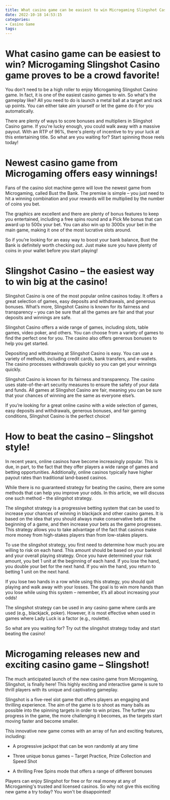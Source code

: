 ```yaml
---
title: What casino game can be easiest to win Microgaming Slingshot Casino game proves to be a crowd favorite!
date: 2022-10-18 14:53:15
categories:
- Casino Game
tags:
---
```



#  What casino game can be easiest to win? Microgaming Slingshot Casino game proves to be a crowd favorite!

You don't need to be a high roller to enjoy Microgaming Slingshot Casino game. In fact, it is one of the easiest casino games to win. So what's the gameplay like? All you need to do is launch a metal ball at a target and rack up points. You can either take aim yourself or let the game do it for you automatically.

There are plenty of ways to score bonuses and multipliers in Slingshot Casino game. If you're lucky enough, you could walk away with a massive payout. With an RTP of 96%, there's plenty of incentive to try your luck at this entertaining title. So what are you waiting for? Start spinning those reels today!

#  Newest casino game from Microgaming offers easy winnings!

Fans of the casino slot machine genre will love the newest game from Microgaming, called Bust the Bank. The premise is simple – you just need to hit a winning combination and your rewards will be multiplied by the number of coins you bet.

The graphics are excellent and there are plenty of bonus features to keep you entertained, including a free spins round and a Pick Me bonus that can award up to 500x your bet. You can also win up to 3000x your bet in the main game, making it one of the most lucrative slots around.

So if you’re looking for an easy way to boost your bank balance, Bust the Bank is definitely worth checking out. Just make sure you have plenty of coins in your wallet before you start playing!

#  Slingshot Casino – the easiest way to win big at the casino!

Slingshot Casino is one of the most popular online casinos today. It offers a great selection of games, easy deposits and withdrawals, and generous bonuses. What’s more, Slingshot Casino is known for its fairness and transparency – you can be sure that all the games are fair and that your deposits and winnings are safe.

Slingshot Casino offers a wide range of games, including slots, table games, video poker, and others. You can choose from a variety of games to find the perfect one for you. The casino also offers generous bonuses to help you get started.

Depositing and withdrawing at Slingshot Casino is easy. You can use a variety of methods, including credit cards, bank transfers, and e-wallets. The casino processes withdrawals quickly so you can get your winnings quickly.

Slingshot Casino is known for its fairness and transparency. The casino uses state-of-the-art security measures to ensure the safety of your data and funds. All games at Slingshot Casino are fair, meaning you can be sure that your chances of winning are the same as everyone else’s.

If you’re looking for a great online casino with a wide selection of games, easy deposits and withdrawals, generous bonuses, and fair gaming conditions, Slingshot Casino is the perfect choice!

#  How to beat the casino – Slingshot style!

In recent years, online casinos have become increasingly popular. This is due, in part, to the fact that they offer players a wide range of games and betting opportunities. Additionally, online casinos typically have higher payout rates than traditional land-based casinos.

While there is no guaranteed strategy for beating the casino, there are some methods that can help you improve your odds. In this article, we will discuss one such method – the slingshot strategy.

The slingshot strategy is a progressive betting system that can be used to increase your chances of winning in blackjack and other casino games. It is based on the idea that you should always make conservative bets at the beginning of a game, and then increase your bets as the game progresses. This strategy allows you to take advantage of the fact that casinos make more money from high-stakes players than from low-stakes players.

To use the slingshot strategy, you first need to determine how much you are willing to risk on each hand. This amount should be based on your bankroll and your overall playing strategy. Once you have determined your risk amount, you bet 1 unit at the beginning of each hand. If you lose the hand, you double your bet for the next hand. If you win the hand, you return to betting 1 unit on the next hand.

If you lose two hands in a row while using this strategy, you should quit playing and walk away with your losses. The goal is to win more hands than you lose while using this system – remember, it’s all about increasing your odds!

The slingshot strategy can be used in any casino game where cards are used (e.g., blackjack, poker). However, it is most effective when used in games where Lady Luck is a factor (e.g., roulette).

So what are you waiting for? Try out the slingshot strategy today and start beating the casino!

#  Microgaming releases new and exciting casino game – Slingshot!

The much anticipated launch of the new casino game from Microgaming, Slingshot, is finally here! This highly exciting and interactive game is sure to thrill players with its unique and captivating gameplay.

Slingshot is a five-reel slot game that offers players an engaging and thrilling experience. The aim of the game is to shoot as many balls as possible into the spinning targets in order to win prizes. The further you progress in the game, the more challenging it becomes, as the targets start moving faster and become smaller.

This innovative new game comes with an array of fun and exciting features, including:

- A progressive jackpot that can be won randomly at any time

- Three unique bonus games – Target Practice, Prize Collection and Speed Shot

- A thrilling Free Spins mode that offers a range of different bonuses

Players can enjoy Slingshot for free or for real money at any of Microgaming's trusted and licensed casinos. So why not give this exciting new game a try today? You won't be disappointed!
